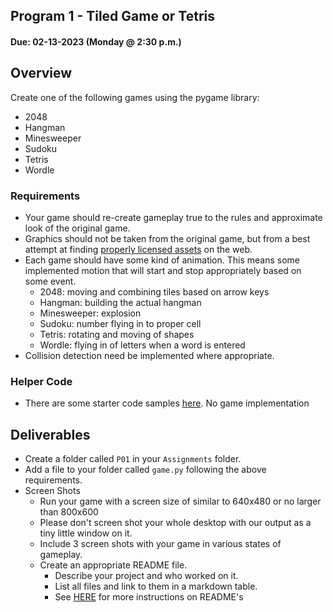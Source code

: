 ## Program 1 - Tiled Game or Tetris
#### Due: 02-13-2023 (Monday @ 2:30 p.m.)


## Overview

Create one of the following games using the pygame library:

- 2048
- Hangman
- Minesweeper
- Sudoku
- Tetris
- Wordle


### Requirements

- Your game should re-create gameplay true to the rules and approximate look of the original game.
- Graphics should not be taken from the original game, but from a best attempt at finding [properly licensed assets](https://en.wikipedia.org/wiki/Free_license) on the web.
- Each game should have some kind of animation. This means some implemented motion that will start and stop appropriately based on some event. 
  - 2048: moving and combining tiles based on arrow keys
  - Hangman: building the actual hangman
  - Minesweeper: explosion
  - Sudoku: number flying in to proper cell
  - Tetris: rotating and moving of shapes
  - Wordle: flying in of letters when a word is entered
- Collision detection need be implemented where appropriate. 


### Helper Code

- There are some starter code samples [here](helper_code/README.md). No game implementation 


## Deliverables

- Create a folder called `P01` in your `Assignments` folder.
- Add a file to your folder called `game.py` following the above requirements.
- Screen Shots
  - Run your game with a screen size of similar to 640x480 or no larger than 800x600
  - Please don't screen shot your whole desktop with our output as a tiny little window on it.
  - Include 3 screen shots with your game in various states of gameplay.
  - Create an appropriate README file.
    - Describe your project and who worked on it.
    - List all files and link to them in a markdown table.
    - See [HERE](../../Resources/00-Readmees/README.md) for more instructions on README's





